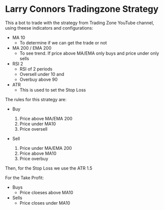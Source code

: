 # Larry Connors Tradingzone Strategy

This a bot to trade with the strategy from Trading Zone YouTube channel, using theese indicators and configurations:
- MA 10
    - To determine if we can get the trade or not
- MA 200 / EMA 200
    - To see trend. If price above MA/EMA only buys and price under only sells
- RSI 2
    - RSI of 2 periods
    - Oversell under 10 and 
    - Overbuy above 90
- ATR
    - This is used to set the Stop Loss 

The rules for this strategy are:
- Buy
    1. Price above MA/EMA 200
    2. Price under MA10
    3. Price oversell

- Sell
    1. Price under MA/EMA 200
    2. Price above MA10
    3. Price overbuy

Then, for the Stop Loss we use the ATR 1.5

For the Take Profit:
- Buys
    - Price cloeses above MA10
- Sells
    - Price closes under MA10
